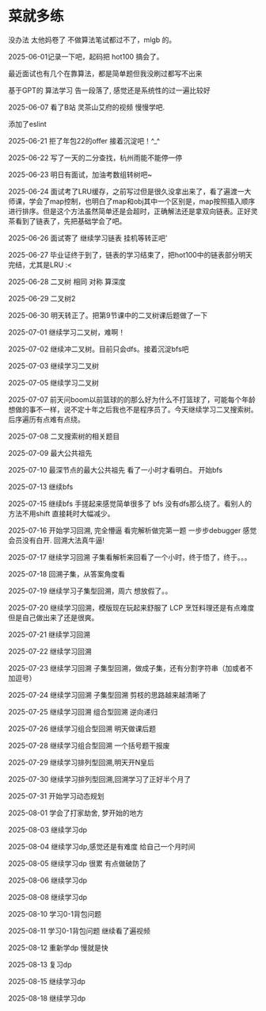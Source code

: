 # 菜就多练

没办法 太他妈卷了 不做算法笔试都过不了，mlgb 的。

2025-06-01记录一下吧，起码把 hot100 搞会了。

最近面试也有几个在靠算法，都是简单题但我没刷过都写不出来

基于GPT的 算法学习 告一段落了, 感觉还是系统性的过一遍比较好

2025-06-07 看了B站 灵茶山艾府的视频 慢慢学吧.

添加了eslint

2025-06-21 拒了年包22的offer 接着沉淀吧！^\_^

2025-06-22 写了一天的二分查找，杭州雨能不能停一停

2025-06-23 明日有面试，加油考数组转树吧~

2025-06-24 面试考了LRU缓存，之前写过但是很久没拿出来了，看了遍渡一大师课，学会了map控制，也明白了map和obj其中一个区别是，map按照插入顺序进行排序。但是这个方法虽然简单还是会超时，正确解法还是拿双向链表。正好灵茶看到了链表了，先把基础学会了吧。

2025-06-26 面试寄了 继续学习链表 挂机等转正吧'

2025-06-27 毕业证终于到了，链表的学习结束了，把hot100中的链表部分明天完结，尤其是LRU :<

2025-06-28 二叉树 相同 对称 算深度

2025-06-29 二叉树2

2025-06-30 明天转正了。把第9节课中的二叉树课后题做了一下

2025-07-01 继续学习二叉树，难啊！

2025-07-02 继续冲二叉树。目前只会dfs。接着沉淀bfs吧

2025-07-03 继续学习二叉树

2025-07-05 继续学习二叉树

2025-07-07 前天问boom以前篮球的的那么好为什么不打篮球了，可能每个年龄想做的事不一样，说不定十年之后我也不是程序员了。今天继续学习二叉搜索树。后序遍历有点难有点绕。

2025-07-08 二叉搜索树的相关题目

2025-07-09 最大公共祖先

2025-07-10 最深节点的最大公共祖先 看了一小时才看明白。 开始bfs

2025-07-13 继续bfs

2025-07-15 继续bfs 手搓起来感觉简单很多了 bfs 没有dfs那么绕了。看别人的方法不用shift 直接耗时大幅减少。

2025-07-16 开始学习回溯, 完全懵逼 看完解析做完第一题 一步步debugger 感觉会员没有白开. 回溯大法真牛逼!

2025-07-17 继续学习回溯 子集看解析来回看了一个小时，终于悟了，终于。。。

2025-07-18 回溯子集，从答案角度看

2025-07-19 继续学习子集型回溯，周六 想放假了。。

2025-07-20 继续学习回溯，模版现在玩起来舒服了 LCP 烹饪料理还是有点难度 但是自己做出来了还是很爽。

2025-07-21 继续学习回溯

2025-07-22 继续学习回溯

2025-07-23 继续学习回溯 子集型回溯，做成子集，还有分割字符串（加或者不加逗号）

2025-07-24 继续学习回溯 子集型回溯 剪枝的思路越来越清晰了

2025-07-25 继续学习回溯 组合型回溯 逆向递归

2025-07-26 继续学习组合型回溯 明天做课后题

2025-07-28 继续学习组合型回溯 一个括号题干报废

2025-07-29 继续学习排列型回溯,明天开N皇后

2025-07-30 继续学习排列型回溯,回溯学习了正好半个月了

2025-07-31 开始学习动态规划

2025-08-01 学会了打家劫舍, 梦开始的地方

2025-08-03 继续学习dp

2025-08-04 继续学习dp,感觉还是有难度 给自己一个月时间

2025-08-05 继续学习dp 很累 有点做破防了

2025-08-06 继续学习dp

2025-08-08 继续学习dp

2025-08-10 学习0-1背包问题

2025-08-11 学习0-1背包问题 继续看了遍视频

2025-08-12 重新学dp 慢就是快

2025-08-13 复习dp

2025-08-15 继续学习dp

2025-08-18 继续学习dp
